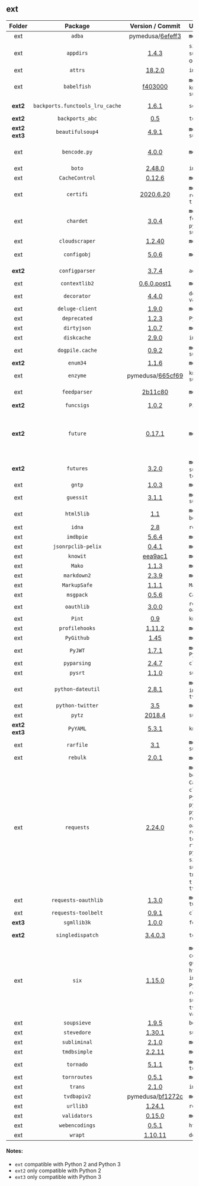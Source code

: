 ## ext
Folder | Package | Version / Commit | Used By | Notes / Modules
:----: | :-----: | :--------------: | :------ | :--------------
ext | `adba` | pymedusa/[6efeff3](https://github.com/pymedusa/adba/tree/6efeff3a6bdcb6d45a4a79f424939ade2930e5f0) | **`medusa`** | Module: `adba`
ext | `appdirs` | [1.4.3](https://pypi.org/project/appdirs/1.4.3/) | `simpleanidb`, `subliminal` (cli only) | File: `appdirs.py`
ext | `attrs` | [18.2.0](https://pypi.org/project/attrs/18.2.0/) | `imdbpie` | Module: `attr`
ext | `babelfish` | [f403000](https://github.com/Diaoul/babelfish/tree/f403000dd63092cfaaae80be9f309fd85c7f20c9) | **`medusa`**, `guessit`, `knowit`, `subliminal` | Module: `babelfish`
**ext2** | `backports.functools_lru_cache` | [1.6.1](https://pypi.org/project/backports.functools_lru_cache/1.6.1/) | `soupsieve` | File: `backports/functools_lru_cache.py`
**ext2** | `backports_abc` | [0.5](https://pypi.org/project/backports_abc/0.5/) | `tornado` | File: `backports_abc.py`
**ext2 ext3** | `beautifulsoup4` | [4.9.1](https://pypi.org/project/beautifulsoup4/4.9.1/) | **`medusa`**, `subliminal` | Module: `bs4`
ext | `bencode.py` | [4.0.0](https://pypi.org/project/bencode.py/4.0.0/) | **`medusa`** | Modules: `bencodepy`, `bencode`<br>Monkey-patched, see `medusa/init/__init__.py`
ext | `boto` | [2.48.0](https://pypi.org/project/boto/2.48.0/) | `imdbpie` | Module: `boto`
ext | `CacheControl` | [0.12.6](https://pypi.org/project/CacheControl/0.12.6/) | **`medusa`** | Module: `cachecontrol`
ext | `certifi` | [2020.6.20](https://pypi.org/project/certifi/2020.6.20/) | **`medusa`**, `requests`, `traktor` | Module: `certifi`
ext | `chardet` | [3.0.4](https://pypi.org/project/chardet/3.0.4/) | **`medusa`**, `feedparser`, `pysrt`, `requests`, `subliminal` | Module: `chardet`
ext | `cloudscraper` | [1.2.40](https://pypi.org/project/cloudscraper/1.2.40/) | **`medusa`** | Module: `cloudscraper`
ext | `configobj` | [5.0.6](https://pypi.org/project/configobj/5.0.6/) | **`medusa`** | Modules: `configobj.py`, `validate.py`, `_version.py`
**ext2** | `configparser` | [3.7.4](https://pypi.org/project/configparser/3.7.4/) | `adba` | Modules: `configparser.py`, `backports/configparser`
ext | `contextlib2` | [0.6.0.post1](https://pypi.org/project/contextlib2/0.6.0.post1/) | **`medusa`** | File: `contextlib2.py`
ext | `decorator` | [4.4.0](https://pypi.org/project/decorator/4.4.0/) | `dogpile.cache`, `validators` | File: `decorator.py`
ext | `deluge-client` | [1.9.0](https://pypi.org/project/deluge-client/1.9.0/) | **`medusa`** | Module: `deluge_client`
ext | `deprecated` | [1.2.3](https://pypi.org/project/deprecated/1.2.3/) | `PyGithub` | Module: `deprecated`
ext | `dirtyjson` | [1.0.7](https://pypi.org/project/dirtyjson/1.0.7/) | **`medusa`** | Module: `dirtyjson`
ext | `diskcache` | [2.9.0](https://pypi.org/project/diskcache/2.9.0/) | `imdbpie` | Module: `diskcache`
ext | `dogpile.cache` | [0.9.2](https://pypi.org/project/dogpile.cache/0.9.2/) | **`medusa`**, `subliminal` | Module: `dogpile`
**ext2** | `enum34` | [1.1.6](https://pypi.org/project/enum34/1.1.6/) | **`medusa`** | Module: `enum`
ext | `enzyme` | pymedusa/[665cf69](https://github.com/pymedusa/enzyme/tree/665cf6948aab1c249dcc99bd9624a81d17b3302a) | `knowit`, `subliminal` | Module: `enzyme`
ext | `feedparser` | [2b11c80](https://github.com/kurtmckee/feedparser/tree/2b11c8028321ed43cbaf313f83b0c94820143d66) | **`medusa`** | Module: `feedparser`<br>Requires `sgmllib3k` on Python 3
**ext2** | `funcsigs` | [1.0.2](https://pypi.org/project/funcsigs/1.0.2/) | `Pint` | Module: `funcsigs`
**ext2** | `future` | [0.17.1](https://pypi.org/project/future/0.17.1/) | **`medusa`** | Modules: `future`, `_dummy_thread`, `_markupbase`, `_thread`, `builtins`, `copyreg`, `html`, `http`, `libfuturize`, `libpasteurize`, `past`, `queue`, `reprlib`, `socketserver`, `tkinter`, `winreg`, `xmlrpc`
**ext2** | `futures` | [3.2.0](https://pypi.org/project/futures/3.2.0/) | **`medusa`**, `subliminal`, `tornado` | Module: `concurrent/futures`
ext | `gntp` | [1.0.3](https://pypi.org/project/gntp/1.0.3/) | **`medusa`** | Module: `gntp`
ext | `guessit` | [3.1.1](https://pypi.org/project/guessit/3.1.1/) | **`medusa`**, `subliminal` | Module: `guessit`
ext | `html5lib` | [1.1](https://pypi.org/project/html5lib/1.1/) | **`medusa`** (via `beautifulsoup4`) | Module: `html5lib`
ext | `idna` | [2.8](https://pypi.org/project/idna/2.8/) | `requests` | Module: `idna`
ext | `imdbpie` | [5.6.4](https://pypi.org/project/imdbpie/5.6.4/) | **`medusa`** | Module: `imdbpie`
ext | `jsonrpclib-pelix` | [0.4.1](https://pypi.org/project/jsonrpclib-pelix/0.4.1/) | **`medusa`** | Module: `jsonrpclib`
ext | `knowit` | [eea9ac1](https://github.com/ratoaq2/knowit/tree/eea9ac18e38c930230cf81b5dca4a9af9fb10d4e) | **`medusa`** | Module: `knowit`
ext | `Mako` | [1.1.3](https://pypi.org/project/Mako/1.1.3/) | **`medusa`** | Module: `mako`
ext | `markdown2` | [2.3.9](https://pypi.org/project/markdown2/2.3.9/) | **`medusa`** | File: `markdown2.py`
ext | `MarkupSafe` | [1.1.1](https://pypi.org/project/MarkupSafe/1.1.1/) | `Mako` | Module: `markupsafe`
ext | `msgpack` | [0.5.6](https://pypi.org/project/msgpack/0.5.6/) | `CacheControl` | Module: `msgpack`
ext | `oauthlib` | [3.0.0](https://pypi.org/project/oauthlib/3.0.0/) | `requests-oauthlib` | Module: `oauthlib`
ext | `Pint` | [0.9](https://pypi.org/project/Pint/0.9/) | `knowit` | Module: `pint`
ext | `profilehooks` | [1.11.2](https://pypi.org/project/profilehooks/1.11.2/) | **`medusa`** | File: `profilehooks.py`
ext | `PyGithub` | [1.45](https://pypi.org/project/PyGithub/1.45/) | **`medusa`** | Module: `github`
ext | `PyJWT` | [1.7.1](https://pypi.org/project/pyjwt/1.7.1/) | **`medusa`**, `PyGithub` | Module: `jwt`
ext | `pyparsing` | [2.4.7](https://pypi.org/project/pyparsing/2.4.7/) | `cloudscraper` | File: `pyparsing.py`
ext | `pysrt` | [1.1.0](https://pypi.org/project/pysrt/1.1.0/) | `subliminal` | Module: `pysrt`
ext | `python-dateutil` | [2.8.1](https://pypi.org/project/python-dateutil/2.8.1/) | **`medusa`**, `guessit`, `imdbpie`, `tvdbapiv2` | Module: `dateutil`
ext | `python-twitter` | [3.5](https://pypi.org/project/python-twitter/3.5/) | **`medusa`** | Module: `twitter`
ext | `pytz` | [2018.4](https://pypi.org/project/pytz/2018.4/) | `subliminal` | Module: `pytz`
**ext2 ext3** | `PyYAML` | [5.3.1](https://pypi.org/project/PyYAML/5.3.1/) | `knowit` | Module: `yaml`
ext | `rarfile` | [3.1](https://pypi.org/project/rarfile/3.1/) | **`medusa`**, `subliminal` | File: `rarfile.py`
ext | `rebulk` | [2.0.1](https://pypi.org/project/rebulk/2.0.1/) | **`medusa`**, `guessit` | Module: `rebulk`
ext | `requests` | [2.24.0](https://pypi.org/project/requests/2.24.0/) | **`medusa`**, `adba`, `boto`, `CacheControl`, `cloudscraper`, `PyGithub`, `python-twitter`, `pytvmaze`, `requests-oauthlib`, `requests-toolbelt`, `rtorrent-python`, `simpleanidb`, `subliminal`, `tmdbsimple`, `traktor`, `tvdbapiv2` | Module: `requests`
ext | `requests-oauthlib` | [1.3.0](https://pypi.org/project/requests-oauthlib/1.3.0/) | **`medusa`**, `python-twitter` | Module: `requests_oauthlib`
ext | `requests-toolbelt` | [0.9.1](https://pypi.org/project/requests-toolbelt/0.9.1/) | `cloudscraper` | Module: `requests_toolbelt`
**ext3** | `sgmllib3k` | [1.0.0](https://pypi.org/project/sgmllib3k/1.0.0/) | `feedparser` | File: `sgmllib.py`
**ext2** | `singledispatch` | [3.4.0.3](https://pypi.org/project/singledispatch/3.4.0.3/) | `tornado` | Modules: `singledispatch.py`, `singledispatch_helpers.py`
ext | `six` | [1.15.0](https://pypi.org/project/six/1.15.0/) | **`medusa`**, `adba`, `configobj`, `guessit`, `html5lib`, `imdbpie`, `knowit`, `PyGithub`, `rebulk`, `subliminal`, `tvdbapiv2`, `validators` | File: `six.py`
ext | `soupsieve` | [1.9.5](https://pypi.org/project/soupsieve/1.9.5/) | `beautifulsoup4` | Module: `soupsieve`
ext | `stevedore` | [1.30.1](https://pypi.org/project/stevedore/1.30.1/) | `subliminal` | Module: `stevedore`
ext | `subliminal` | [2.1.0](https://pypi.org/project/subliminal/2.1.0/) | **`medusa`** | Module: `subliminal`
ext | `tmdbsimple` | [2.2.11](https://pypi.org/project/tmdbsimple/2.2.11/) | **`medusa`** | Module: `tmdbsimple`
ext | `tornado` | [5.1.1](https://pypi.org/project/tornado/5.1.1/) | **`medusa`**, `tornroutes` | Module: `tornado`
ext | `tornroutes` | [0.5.1](https://pypi.org/project/tornroutes/0.5.1/) | **`medusa`** | Module: `tornroutes`
ext | `trans` | [2.1.0](https://pypi.org/project/trans/2.1.0/) | `imdbpie` | File: `trans.py`
ext | `tvdbapiv2` | pymedusa/[bf1272c](https://github.com/pymedusa/tvdbv2/tree/bf1272c9264c280c3048e89a1920e2bf5f386284) | **`medusa`** | Module: `tvdbapiv2`
ext | `urllib3` | [1.24.1](https://pypi.org/project/urllib3/1.24.1/) | `requests` | Module: `urllib3`
ext | `validators` | [0.15.0](https://pypi.org/project/validators/0.15.0/) | **`medusa`** | Module: `validators`
ext | `webencodings` | [0.5.1](https://pypi.org/project/webencodings/0.5.1/) | `html5lib` | Module: `webencodings`
ext | `wrapt` | [1.10.11](https://pypi.org/project/wrapt/1.10.11/) | `deprecated` | Module: `wrapt`

#### Notes:
- `ext` compatible with Python 2 and Python 3
- `ext2` only compatible with Python 2
- `ext3` only compatible with Python 3
